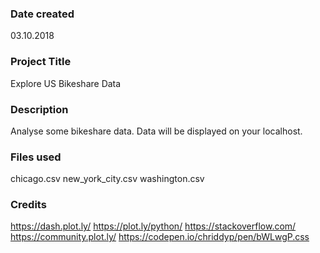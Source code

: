 ### Date created
03.10.2018

### Project Title
Explore US Bikeshare Data

### Description
Analyse some bikeshare data. Data will be displayed on your localhost.

### Files used
chicago.csv
new_york_city.csv
washington.csv

### Credits
https://dash.plot.ly/
https://plot.ly/python/
https://stackoverflow.com/
https://community.plot.ly/
https://codepen.io/chriddyp/pen/bWLwgP.css
